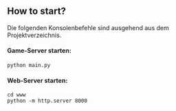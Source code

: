 ## How to start?

Die folgenden Konsolenbefehle sind ausgehend aus dem Projektverzeichnis.


#### Game-Server starten:

`python main.py`


#### Web-Server starten:

`cd www`<br>
`python -m http.server 8000`
